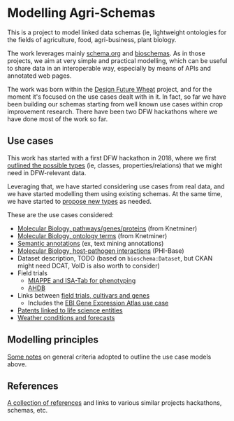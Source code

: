# Modelling Agri-Schemas

This is a project to model linked data schemas (ie, lightweight ontologies for the fields of agriculture, food, agri-business, plant biology.

The work leverages mainly [schema.org](https://schema.org/) and [bioschemas](https://bioschemas.org/). As in those projects, we aim at very simple and practical modelling, which can be useful to share data in an interoperable way, especially by means of APIs and annotated web pages.

The work was born within the [Design Future Wheat](https://designingfuturewheat.org.uk/) project, and for the moment it's focused on the use cases dealt with in it. In fact, so far we have been building our schemas starting from well known use cases within crop improvement research. There have been two DFW hackathons where we have done most of the work so far.

## Use cases

This work has started with a first DFW hackathon in 2018, where we first [outlined the possible types](https://docs.google.com/document/d/15yMoJDvVEE-mDQgIUY-l1foTb35Qp_qsMIgReyP5VoQ/edit) (ie, classes, properties/relations) that we might need in DFW-relevant data.

Leveraging that, we have started considering use cases from real data, and we have started modelling them using existing schemas. At the same time, we have started to [propose new types](agri-schema.ttl) as needed.

These are the use cases considered:

  * [Molecular Biology, pathways/genes/proteins](biomol-use-case.ttl) (from Knetminer)
  * [Molecular Biology, ontology terms](ontology-use-case.ttl) (from Knetminer)
  * [Semantic annotations](text-mining-use-case) (ex, text mining annotations)
  * [Molecular Biology, host-pathogen interactions](phi-base-use-case.ttl) (PHI-Base)
  * Dataset description, TODO (based on `bioschema:Dataset`, but CKAN might need DCAT, VoID is also worth to consider)
  * Field trials
    * [MIAPPE and ISA-Tab for phenotyping](miappe-use-case)
    * [AHDB](ahdb-use-case.md)
  * Links between [field trials, cultivars and genes](trials-genes.md)
    * Includes the [EBI Gene Expression Atlas use case](ebi-gxa-use-case/README.md)
  * [Patents linked to life science entities](patents/README.md)
  * [Weather conditions and forecasts](weather-use-case.md)

## Modelling principles
[Some notes](modelling-principles.md) on general criteria adopted to outline the use case models above.

## References
[A collection of references](references.md) and links to various similar projects hackathons, schemas, etc.
